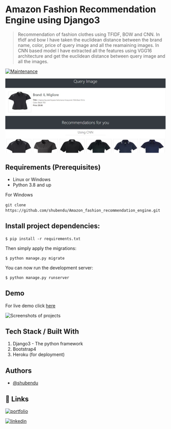 # Amazon Fashion Recommendation Engine using Django3
> Recommendation of fashion clothes using TFIDF, BOW and CNN. In tfidf and bow I have taken the euclidean distance between the brand name, color, price of query image and all the reamaining images. In CNN based model I have extracted all the features using VGG16 architecture and get the euclidean distance between query image and all the images.

[![Maintenance](https://img.shields.io/badge/Maintained%3F-yes-green.svg)](https://GitHub.com/Naereen/StrapDown.js/graphs/commit-activity)



![](demo/amazon_rec.JPG)


## Requirements  (Prerequisites)
* Linux or Windows
* Python 3.8 and up

For Windows

`git clone https://github.com/shubendu/Amazon_fashion_recommendation_engine.git`

## Install project dependencies:

`$ pip install -r requirements.txt`

Then simply apply the migrations:

    $ python manage.py migrate
    

You can now run the development server:

    $ python manage.py runserver



 
## Demo
For live demo click [here](https://vast-meadow-34038.herokuapp.com/)

![Screenshots of projects](demo/20211206_100620.gif)




## Tech Stack / Built With
1. Django3 - The python framework
2. Bootstrap4 
3. Heroku (for deployment)



  
## Authors

- [@shubendu](https://www.github.com/shubendu)

  
## 🔗 Links
[![portfolio](https://img.shields.io/badge/my_portfolio-000?style=for-the-badge&logo=ko-fi&logoColor=white)](https://shubendu.netlify.app/)

[![linkedin](https://img.shields.io/badge/linkedin-0A66C2?style=for-the-badge&logo=linkedin&logoColor=white)](https://www.linkedin.com/in/shubendubiswas/)


  